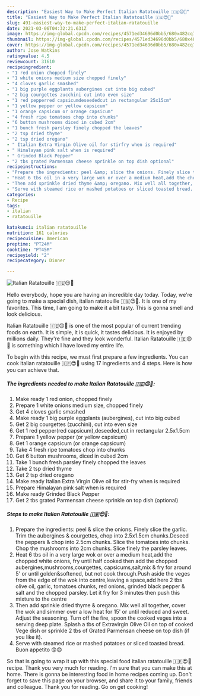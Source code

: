 ```yaml
---
description: "Easiest Way to Make Perfect Italian Ratatouille 🇮🇪😍🤗"
title: "Easiest Way to Make Perfect Italian Ratatouille 🇮🇪😍🤗"
slug: 491-easiest-way-to-make-perfect-italian-ratatouille
date: 2021-03-06T04:32:21.631Z
image: https://img-global.cpcdn.com/recipes/4571ed34696d0bb5/680x482cq70/italian-ratatouille-🇮🇪😍🤗-recipe-main-photo.jpg
thumbnail: https://img-global.cpcdn.com/recipes/4571ed34696d0bb5/680x482cq70/italian-ratatouille-🇮🇪😍🤗-recipe-main-photo.jpg
cover: https://img-global.cpcdn.com/recipes/4571ed34696d0bb5/680x482cq70/italian-ratatouille-🇮🇪😍🤗-recipe-main-photo.jpg
author: Jose Watkins
ratingvalue: 4.5
reviewcount: 31610
recipeingredient:
- "1 red onion chopped finely"
- "1 white onions medium size chopped finely"
- "4 cloves garlic smashed"
- "1 big purple eggplants aubergines cut into big cubed"
- "2 big courgettes zucchini cut into even size"
- "1 red pepperred capsicumdeseededcut in rectangular 25x15cm"
- "1 yellow pepper or yellow capsicum"
- "1 orange capsicum or orange capsicum"
- "4 fresh ripe tomatoes chop into chunks"
- "6 button mushrooms diced in cubed 2cm"
- "1 bunch fresh parsley finely chopped the leaves"
- "2 tsp dried thyme"
- "2 tsp dried oregano"
- " Italian Extra Virgin Olive oil for stirfry when is required"
- " Himalayan pink salt when is required"
- " Grinded Black Pepper"
- "2 tbs grated Parmensan cheese sprinkle on top dish optional"
recipeinstructions:
- "Prepare the ingredients: peel &amp; slice the onions. Finely slice the garlic. Trim the aubergines &amp; courgettes, chop into 2.5x1.5cm chunks.Deseed the peppers &amp; chop into 2.5cm chunks. Slice the tomatoes into chunks. Chop the mushrooms into 2cm chunks. Slice finely the parsley leaves."
- "Heat 6 tbs oil in a very large wok or over a medium heat,add the chopped white onions, fry until half cooked then add the chopped aubergines,mushrooms,courgettes, capsicums,salt,mix &amp; fry for around 5&#39; or until golden&amp;softened, but not cook through.Push aside the veges from the edge of the wok into centre,leaving a space,add here 2 tbs olive oil, garlic, tomatoes chunks, red onions, grinded black pepper &amp; salt and the chopped parsley. Let it fry for 3 minutes then push this mixture to the centre"
- "Then add sprinkle dried thyme &amp; oregano. Mix well all together, cover the wok and simmer over a low heat for 15&#39; or until reduced and sweet. Adjust the seasoning. Turn off the fire, spoon the cooked veges into a serving deep plate. Splash a tbs of Extravirgin Olive Oil on top of cooked Vege dish or sprinkle 2 tbs of Grated Parmensan cheese on top dish (if you like it)."
- "Serve with steamed rice or mashed potatoes or sliced toasted bread. Buon appetito 😙😊"
categories:
- Recipe
tags:
- italian
- ratatouille

katakunci: italian ratatouille 
nutrition: 161 calories
recipecuisine: American
preptime: "PT24M"
cooktime: "PT45M"
recipeyield: "2"
recipecategory: Dinner

---
```



![Italian Ratatouille 🇮🇪😍🤗](https://img-global.cpcdn.com/recipes/4571ed34696d0bb5/680x482cq70/italian-ratatouille-🇮🇪😍🤗-recipe-main-photo.jpg)

Hello everybody, hope you are having an incredible day today. Today, we're going to make a special dish, italian ratatouille 🇮🇪😍🤗. It is one of my favorites. This time, I am going to make it a bit tasty. This is gonna smell and look delicious.



Italian Ratatouille 🇮🇪😍🤗 is one of the most popular of current trending foods on earth. It is simple, it is quick, it tastes delicious. It is enjoyed by millions daily. They're fine and they look wonderful. Italian Ratatouille 🇮🇪😍🤗 is something which I have loved my entire life.


To begin with this recipe, we must first prepare a few ingredients. You can cook italian ratatouille 🇮🇪😍🤗 using 17 ingredients and 4 steps. Here is how you can achieve that.

<!--inarticleads1-->

##### The ingredients needed to make Italian Ratatouille 🇮🇪😍🤗:

1. Make ready 1 red onion, chopped finely
1. Prepare 1 white onions medium size, chopped finely
1. Get 4 cloves garlic smashed
1. Make ready 1 big purple eggplants (aubergines), cut into big cubed
1. Get 2 big courgettes (zucchini), cut into even size
1. Get 1 red pepper(red capsicum),deseeded,cut in rectangular 2.5x1.5cm
1. Prepare 1 yellow pepper (or yellow capsicum)
1. Get 1 orange capsicum (or orange capsicum)
1. Take 4 fresh ripe tomatoes chop into chunks
1. Get 6 button mushrooms, diced in cubed 2cm
1. Take 1 bunch fresh parsley finely chopped the leaves
1. Take 2 tsp dried thyme
1. Get 2 tsp dried oregano
1. Make ready  Italian Extra Virgin Olive oil for stir-fry when is required
1. Prepare  Himalayan pink salt when is required
1. Make ready  Grinded Black Pepper
1. Get 2 tbs grated Parmensan cheese sprinkle on top dish (optional)




<!--inarticleads2-->

##### Steps to make Italian Ratatouille 🇮🇪😍🤗:

1. Prepare the ingredients: peel &amp; slice the onions. Finely slice the garlic. Trim the aubergines &amp; courgettes, chop into 2.5x1.5cm chunks.Deseed the peppers &amp; chop into 2.5cm chunks. Slice the tomatoes into chunks. Chop the mushrooms into 2cm chunks. Slice finely the parsley leaves.
1. Heat 6 tbs oil in a very large wok or over a medium heat,add the chopped white onions, fry until half cooked then add the chopped aubergines,mushrooms,courgettes, capsicums,salt,mix &amp; fry for around 5&#39; or until golden&amp;softened, but not cook through.Push aside the veges from the edge of the wok into centre,leaving a space,add here 2 tbs olive oil, garlic, tomatoes chunks, red onions, grinded black pepper &amp; salt and the chopped parsley. Let it fry for 3 minutes then push this mixture to the centre
1. Then add sprinkle dried thyme &amp; oregano. Mix well all together, cover the wok and simmer over a low heat for 15&#39; or until reduced and sweet. Adjust the seasoning. Turn off the fire, spoon the cooked veges into a serving deep plate. Splash a tbs of Extravirgin Olive Oil on top of cooked Vege dish or sprinkle 2 tbs of Grated Parmensan cheese on top dish (if you like it).
1. Serve with steamed rice or mashed potatoes or sliced toasted bread. Buon appetito 😙😊




So that is going to wrap it up with this special food italian ratatouille 🇮🇪😍🤗 recipe. Thank you very much for reading. I'm sure that you can make this at home. There is gonna be interesting food in home recipes coming up. Don't forget to save this page on your browser, and share it to your family, friends and colleague. Thank you for reading. Go on get cooking!
